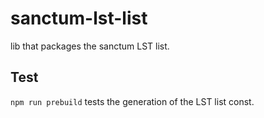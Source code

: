 # sanctum-lst-list

lib that packages the sanctum LST list.

## Test

`npm run prebuild` tests the generation of the LST list const.
